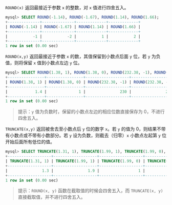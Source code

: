 `ROUND(x)` 返回最接近于参数 `x` 的整数，对 `x` 值进行四舍五入。

```sql
mysql> SELECT ROUND(-1.14), ROUND(-1.67), ROUND(1.14), ROUND(1.66);
+--------------+--------------+-------------+-------------+
| ROUND(-1.14) | ROUND(-1.67) | ROUND(1.14) | ROUND(1.66) |
+--------------+--------------+-------------+-------------+
|           -1 |           -2 |           1 |           2 |
+--------------+--------------+-------------+-------------+
1 row in set (0.00 sec)
```

`ROUND(x,y)` 返回最接近于参数 `x` 的数，其值保留到小数点后面 `y` 位，若 `y` 为负值，则将保留 `x` 值到小数点左边 `y` 位。

```sql
mysql> SELECT ROUND(1.38, 1), ROUND(1.38, 0), ROUND(232.38, -1), ROUND(232.38, -2);
+----------------+----------------+-------------------+-------------------+
| ROUND(1.38, 1) | ROUND(1.38, 0) | ROUND(232.38, -1) | ROUND(232.38, -2) |
+----------------+----------------+-------------------+-------------------+
|            1.4 |              1 |               230 |               200 |
+----------------+----------------+-------------------+-------------------+
1 row in set (0.00 sec)
```

> 提示：`y` 值为负数时，保留的小数点左边的相应位数直接保存为 0，不进行四舍五入。

`TRUNCATE(x,y)` 返回被舍去至小数点后 `y` 位的数字 `x`。若 `y` 的值为 0，则结果不带有小数点或不带有小数部分。若 `y` 设为负数，则截去（归零）`x` 小数点左起第 `y` 位开始后面所有低位的值。

```sql
mysql> SELECT TRUNCATE(1.31, 1), TRUNCATE(1.99, 1), TRUNCATE(1.99, 0), TRUNCATE(19.99, -1);
+-------------------+-------------------+-------------------+---------------------+
| TRUNCATE(1.31, 1) | TRUNCATE(1.99, 1) | TRUNCATE(1.99, 0) | TRUNCATE(19.99, -1) |
+-------------------+-------------------+-------------------+---------------------+
|               1.3 |               1.9 |                 1 |                  10 |
+-------------------+-------------------+-------------------+---------------------+
1 row in set (0.00 sec)
```

> 提示：`ROUND(x, y)` 函数在截取值的时候会四舍五入，而 `TRUNCATE(x, y)` 直接截取值，并不进行四舍五入。